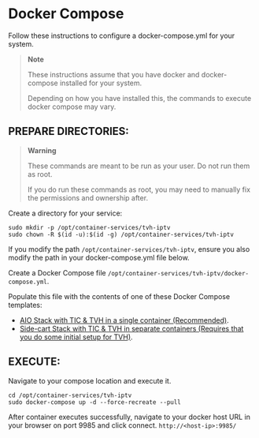 # Docker Compose

Follow these instructions to configure a docker-compose.yml for your system.

> __Note__
>
> These instructions assume that you have docker and docker-compose installed for your system.
> 
> Depending on how you have installed this, the commands to execute docker compose may vary.


## PREPARE DIRECTORIES:

> __Warning__
>
> These commands are meant to be run as your user. Do not run them as root.
> 
> If you do run these commands as root, you may need to manually fix the permissions and ownership after.

Create a directory for your service:
```shell
sudo mkdir -p /opt/container-services/tvh-iptv
sudo chown -R $(id -u):$(id -g) /opt/container-services/tvh-iptv
```

If you modify the path `/opt/container-services/tvh-iptv`, ensure you also modify the path in your docker-compose.yml file below.


Create a Docker Compose file `/opt/container-services/tvh-iptv/docker-compose.yml`.

Populate this file with the contents of one of these Docker Compose templates:
- [AIO Stack with TIC & TVH in a single container (Recommended)](./compose-files/docker-compose.aio.yml).
- [Side-cart Stack with TIC & TVH in separate containers (Requires that you do some initial setup for TVH)](./compose-files/docker-compose.side-tvh.yml).

## EXECUTE:

Navigate to your compose location and execute it.
```shell
cd /opt/container-services/tvh-iptv
sudo docker-compose up -d --force-recreate --pull
```

After container executes successfully, navigate to your docker host URL in your browser on port 9985 and click connect.
`http://<host-ip>:9985/`

